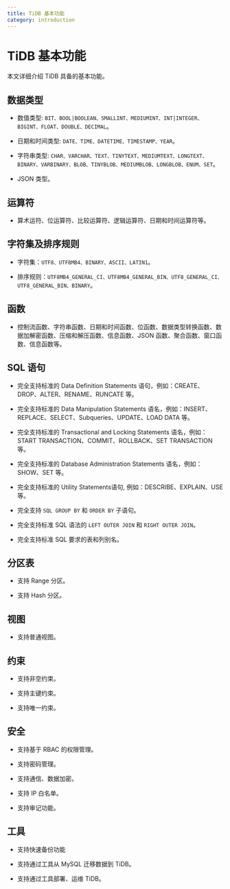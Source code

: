 ```yaml
---
title: TiDB 基本功能
category: introduction
---
```


# TiDB 基本功能

本文详细介绍 TiDB 具备的基本功能。

## 数据类型

- 数值类型: `BIT、BOOL|BOOLEAN、SMALLINT、MEDIUMINT、INT|INTEGER、BIGINT、FLOAT、DOUBLE、DECIMAL`。

- 日期和时间类型: `DATE、TIME、DATETIME、TIMESTAMP、YEAR`。

- 字符串类型: `CHAR、VARCHAR、TEXT、TINYTEXT、MEDIUMTEXT、LONGTEXT、BINARY、VARBINARY、BLOB、TINYBLOB、MEDIUMBLOB、LONGBLOB、ENUM、SET`。

- JSON 类型。

## 运算符

- 算术运符、位运算符、比较运算符、逻辑运算符、日期和时间运算符等。

## 字符集及排序规则 

- 字符集：`UTF8、UTF8MB4、BINARY、ASCII、LATIN1`。

- 排序规则：`UTF8MB4_GENERAL_CI、UTF8MB4_GENERAL_BIN、UTF8_GENERAL_CI、UTF8_GENERAL_BIN、BINARY`。

## 函数

- 控制流函数、字符串函数、日期和时间函数、位函数、数据类型转换函数、数据加解密函数、压缩和解压函数、信息函数、JSON 函数、聚合函数、窗口函数、信息函数等。

## SQL 语句

- 完全支持标准的 Data Definition Statements 语句，例如：CREATE、DROP、ALTER、RENAME、RUNCATE 等。

- 完全支持标准的 Data Manipulation Statements 语名，例如：INSERT、REPLACE、SELECT、Subqueries、UPDATE、LOAD DATA 等。

- 完全支持标准的 Transactional and Locking Statements 语名，例如：START TRANSACTION、COMMIT、ROLLBACK、SET TRANSACTION 等。

- 完全支持标准的 Database Administration Statements 语名，例如：SHOW、SET 等。

- 完全支持标准的 Utility Statements语句, 例如：DESCRIBE、EXPLAIN、USE 等。

- 完全支持 `SQL GROUP BY` 和 `ORDER BY` 子语句。

- 完全支持标准 SQL 语法的 `LEFT OUTER JOIN` 和 `RIGHT OUTER JOIN`。

- 完全支持标准 SQL 要求的表和列别名。

## 分区表

- 支持 Range 分区。

- 支持 Hash 分区。

## 视图

- 支持普通视图。

## 约束

- 支持非空约束。

- 支持主键约束。

- 支持唯一约束。

## 安全

- 支持基于 RBAC 的权限管理。

- 支持密码管理。

- 支持通信、数据加密。

- 支持 IP 白名单。

- 支持审记功能。

## 工具

- 支持快速备份功能

- 支持通过工具从 MySQL 迁移数据到 TiDB。

- 支持通过工具部署、运维 TiDB。
